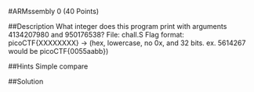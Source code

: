 #ARMssembly 0 (40 Points)

##Description
What integer does this program print with arguments 4134207980 and 950176538? 
File: chall.S 
Flag format: picoCTF{XXXXXXXX} -> (hex, lowercase, no 0x, and 32 bits. ex. 5614267 would be picoCTF{0055aabb})

##Hints
Simple compare

##Solution

